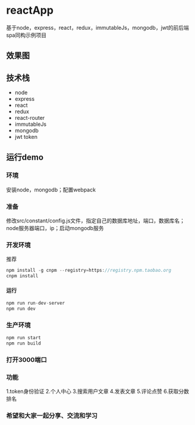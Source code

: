 # reactApp

基于node，express，react，redux，immutableJs，mongodb，jwt的前后端spa同构示例项目

## 效果图

## 技术栈

- node
- express
- react
- redux
- react-router
- immutableJs
- mongodb
- jwt token

## 运行demo

### 环境

安装node，mongodb；配置webpack

### 准备

修改src/constant/config.js文件，指定自己的数据库地址，端口，数据库名；node服务器端口，ip；启动mongodb服务


### 开发环境

推荐

```js
npm install -g cnpm --registry=https://registry.npm.taobao.org
cnpm install
```
#### 运行

```js
npm run run-dev-server
npm run dev
```

### 生产环境


```js
npm run start
npm run build
```

### 打开3000端口

### 功能

1.token身份验证
2.个人中心
3.搜索用户文章
4.发表文章
5.评论点赞
6.获取分数排名
  
### 希望和大家一起分享、交流和学习

